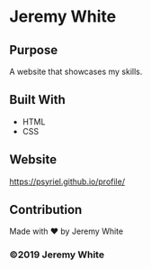 # Jeremy White

## Purpose
A website that showcases my skills.

## Built With
* HTML
* CSS

## Website
https://psyriel.github.io/profile/

## Contribution
Made with ❤️ by Jeremy White

### ©️2019 Jeremy White
